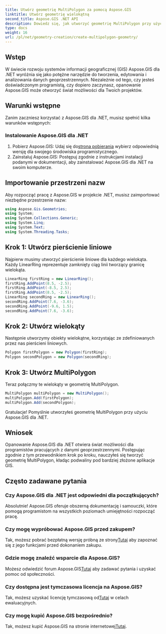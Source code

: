 ```yaml
---
title: Utwórz geometrię MultiPolygon za pomocą Aspose.GIS
linktitle: Utwórz geometrię wielokątną
second_title: Aspose.GIS .NET API
description: Dowiedz się, jak utworzyć geometrię MultiPolygon przy użyciu Aspose.GIS dla .NET. Przewodnik krok po kroku dla początkujących. Dostępny bezpłatny okres próbny.
type: docs
weight: 16
url: /pl/net/geometry-creation/create-multipolygon-geometry/
---
```

## Wstęp
W świecie rozwoju systemów informacji geograficznej (GIS) Aspose.GIS dla .NET wyróżnia się jako potężne narzędzie do tworzenia, edytowania i analizowania danych geoprzestrzennych. Niezależnie od tego, czy jesteś doświadczonym programistą, czy dopiero zaczynasz, opanowanie Aspose.GIS może otworzyć świat możliwości dla Twoich projektów.
## Warunki wstępne
Zanim zaczniesz korzystać z Aspose.GIS dla .NET, musisz spełnić kilka warunków wstępnych:
### Instalowanie Aspose.GIS dla .NET
1.  Pobierz Aspose.GIS: Udaj się do[strona pobierania](https://releases.aspose.com/gis/net/) wybierz odpowiednią wersję dla swojego środowiska programistycznego.
2. Zainstaluj Aspose.GIS: Postępuj zgodnie z instrukcjami instalacji podanymi w dokumentacji, aby zainstalować Aspose.GIS dla .NET na swoim komputerze.

## Importowanie przestrzeni nazw
Aby rozpocząć pracę z Aspose.GIS w projekcie .NET, musisz zaimportować niezbędne przestrzenie nazw:
```csharp
using Aspose.Gis.Geometries;
using System;
using System.Collections.Generic;
using System.Linq;
using System.Text;
using System.Threading.Tasks;
```

## Krok 1: Utwórz pierścienie liniowe
Najpierw musimy utworzyć pierścienie liniowe dla każdego wielokąta. Każdy LinearRing reprezentuje zamknięty ciąg linii tworzący granicę wielokąta.
```csharp
LinearRing firstRing = new LinearRing();
firstRing.AddPoint(8.5, -2.5);
firstRing.AddPoint(-8.5, 2.5);
firstRing.AddPoint(8.5, -2.5);
LinearRing secondRing = new LinearRing();
secondRing.AddPoint(7.6, -3.6);
secondRing.AddPoint(-9.6, 1.5);
secondRing.AddPoint(7.6, -3.6);
```
## Krok 2: Utwórz wielokąty
Następnie utworzymy obiekty wielokątne, korzystając ze zdefiniowanych przez nas pierścieni liniowych.
```csharp
Polygon firstPolygon = new Polygon(firstRing);
Polygon secondPolygon = new Polygon(secondRing);
```
## Krok 3: Utwórz MultiPolygon
Teraz połączmy te wielokąty w geometrię MultiPolygon.
```csharp
MultiPolygon multiPolygon = new MultiPolygon();
multiPolygon.Add(firstPolygon);
multiPolygon.Add(secondPolygon);
```
Gratulacje! Pomyślnie utworzyłeś geometrię MultiPolygon przy użyciu Aspose.GIS dla .NET.

## Wniosek
Opanowanie Aspose.GIS dla .NET otwiera świat możliwości dla programistów pracujących z danymi geoprzestrzennymi. Postępując zgodnie z tym przewodnikiem krok po kroku, nauczyłeś się tworzyć geometrię MultiPolygon, kładąc podwaliny pod bardziej złożone aplikacje GIS.
## Często zadawane pytania
### Czy Aspose.GIS dla .NET jest odpowiedni dla początkujących?
Absolutnie! Aspose.GIS oferuje obszerną dokumentację i samouczki, które pomogą programistom na wszystkich poziomach umiejętności rozpocząć pracę.
### Czy mogę wypróbować Aspose.GIS przed zakupem?
 Tak, możesz pobrać bezpłatną wersję próbną ze strony[Tutaj](https://releases.aspose.com/) aby zapoznać się z jego funkcjami przed dokonaniem zakupu.
### Gdzie mogę znaleźć wsparcie dla Aspose.GIS?
 Możesz odwiedzić forum Aspose.GIS[Tutaj](https://forum.aspose.com/c/gis/33) aby zadawać pytania i uzyskać pomoc od społeczności.
### Czy dostępna jest tymczasowa licencja na Aspose.GIS?
 Tak, możesz uzyskać licencję tymczasową od[Tutaj](https://purchase.aspose.com/temporary-license/) w celach ewaluacyjnych.
### Czy mogę kupić Aspose.GIS bezpośrednio?
 Tak, możesz kupić Aspose.GIS na stronie internetowej[Tutaj](https://purchase.aspose.com/buy).